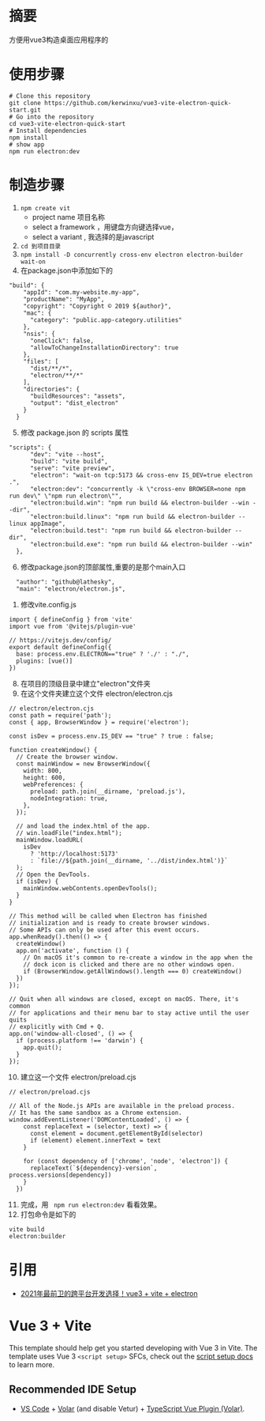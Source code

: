 # 摘要

方便用vue3构造桌面应用程序的

# 使用步骤

```
# Clone this repository
git clone https://github.com/kerwinxu/vue3-vite-electron-quick-start.git
# Go into the repository
cd vue3-vite-electron-quick-start
# Install dependencies
npm install
# show app
npm run electron:dev

```

# 制造步骤

1. ```npm create vit```
   - project name 项目名称
   - select a framework ，用键盘方向键选择vue，
   - select a variant   , 我选择的是javascript
2. ```cd 到项目目录```
3. ```npm install -D concurrently cross-env electron electron-builder wait-on```
4. 在package.json中添加如下的
```
"build": {
    "appId": "com.my-website.my-app",
    "productName": "MyApp",
    "copyright": "Copyright © 2019 ${author}",
    "mac": {
      "category": "public.app-category.utilities"
    },
    "nsis": {
      "oneClick": false,
      "allowToChangeInstallationDirectory": true
    },
    "files": [
      "dist/**/*",
      "electron/**/*"
    ],
    "directories": {
      "buildResources": "assets",
      "output": "dist_electron"
    }
  }
  ```
5. 修改 package.json 的 scripts 属性
```
"scripts": {
      "dev": "vite --host",
      "build": "vite build",
      "serve": "vite preview",
      "electron": "wait-on tcp:5173 && cross-env IS_DEV=true electron .",
      "electron:dev": "concurrently -k \"cross-env BROWSER=none npm run dev\" \"npm run electron\"",
      "electron:build.win": "npm run build && electron-builder --win --dir",
      "electron:build.linux": "npm run build && electron-builder --linux appImage",
      "electron:build.test": "npm run build && electron-builder --dir",
      "electron:build.exe": "npm run build && electron-builder --win"
  },
  ```
6. 修改package.json的顶部属性,重要的是那个main入口
```
  "author": "github@lathesky",
  "main": "electron/electron.js", 
  ```
1. 修改vite.config.js
```
import { defineConfig } from 'vite'
import vue from '@vitejs/plugin-vue'

// https://vitejs.dev/config/
export default defineConfig({
  base: process.env.ELECTRON=="true" ? './' : "./",
  plugins: [vue()]
})
```
8. 在项目的顶级目录中建立"electron"文件夹
9. 在这个文件夹建立这个文件 electron/electron.cjs
```
// electron/electron.cjs
const path = require('path');
const { app, BrowserWindow } = require('electron');

const isDev = process.env.IS_DEV == "true" ? true : false;

function createWindow() {
  // Create the browser window.
  const mainWindow = new BrowserWindow({
    width: 800,
    height: 600,
    webPreferences: {
      preload: path.join(__dirname, 'preload.js'),
      nodeIntegration: true,
    },
  });

  // and load the index.html of the app.
  // win.loadFile("index.html");
  mainWindow.loadURL(
    isDev
      ? 'http://localhost:5173'
      : `file://${path.join(__dirname, '../dist/index.html')}`
  );
  // Open the DevTools.
  if (isDev) {
    mainWindow.webContents.openDevTools();
  }
}

// This method will be called when Electron has finished
// initialization and is ready to create browser windows.
// Some APIs can only be used after this event occurs.
app.whenReady().then(() => {
  createWindow()
  app.on('activate', function () {
    // On macOS it's common to re-create a window in the app when the
    // dock icon is clicked and there are no other windows open.
    if (BrowserWindow.getAllWindows().length === 0) createWindow()
  })
});

// Quit when all windows are closed, except on macOS. There, it's common
// for applications and their menu bar to stay active until the user quits
// explicitly with Cmd + Q.
app.on('window-all-closed', () => {
  if (process.platform !== 'darwin') {
    app.quit();
  }
});
```
10. 建立这一个文件 electron/preload.cjs
```
// electron/preload.cjs

// All of the Node.js APIs are available in the preload process.
// It has the same sandbox as a Chrome extension.
window.addEventListener('DOMContentLoaded', () => {
    const replaceText = (selector, text) => {
      const element = document.getElementById(selector)
      if (element) element.innerText = text
    }

    for (const dependency of ['chrome', 'node', 'electron']) {
      replaceText(`${dependency}-version`, process.versions[dependency])
    }
  })
```
11. 完成，用 ``` npm run electron:dev``` 看看效果。
12. 打包命令是如下的
```
vite build
electron:builder
```
# 引用
   - [2021年最前卫的跨平台开发选择！vue3 + vite + electron](https://zhuanlan.zhihu.com/p/424202065)

# Vue 3 + Vite

This template should help get you started developing with Vue 3 in Vite. The template uses Vue 3 `<script setup>` SFCs, check out the [script setup docs](https://v3.vuejs.org/api/sfc-script-setup.html#sfc-script-setup) to learn more.

## Recommended IDE Setup

- [VS Code](https://code.visualstudio.com/) + [Volar](https://marketplace.visualstudio.com/items?itemName=Vue.volar) (and disable Vetur) + [TypeScript Vue Plugin (Volar)](https://marketplace.visualstudio.com/items?itemName=Vue.vscode-typescript-vue-plugin).
